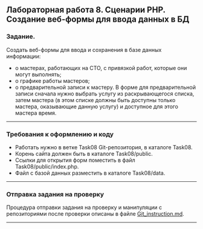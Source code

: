 ## Лабораторная работа 8. Сценарии PHP. Создание веб-формы для ввода данных в БД

### Задание.
Создать веб-формы для ввода и сохранения в базе данных информации:
* о мастерах, работающих на СТО, с привязкой работ, которые они могут выполнять;
* о графике работы мастеров;
* о предварительной записи к мастеру.
В форме для предварительной записи сначала нужно выбрать услугу из раскрывающегося списка, затем мастера (в этом списке должны быть доступны только мастера, оказывающие данную услугу) и доступное для этого мастера время.

* * *
### Требования к оформлению и коду
* Работать нужно в ветке Task08 Git-репозитория, в каталоге Task08.
* Корень сайта должен быть в каталоге Task08/public.
* Ссылки для открытия форм поместить в файл Task08/public/index.php.
* Файл с базой данных разместить в каталоге Task08/data.

* * *

### Отправка задания на проверку
Процедура отправки задания на проверку и манипуляции с репозиториями после проверки описаны в файле [Git_instruction.md](Git_instruction.md).

* * *
